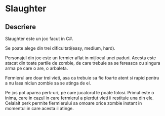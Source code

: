 # Slaughter

## Descriere

Slaughter este un joc facut in C#.

Se poate alege din trei dificultati(easy, medium, hard).

Personajul din joc este un fermier aflat in mijlocul unei paduri. Acesta este atacat din toate partile de zombie, de care trebuie sa se fereasca cu singura arma pe care o are, o arbaleta.

Fermierul are doar trei vieti, asa ca trebuie sa fie foarte atent si rapid pentru a nu lasa niciun zombie sa se atinga de el.

Pe jos pot aparea perk-uri, pe care jucatorul le poate folosi. Primul este o inima, care in cazul in care fermierul a pierdut vieti ii restituie una din ele. Celalalt perk permite fiermierului sa omoare orice zombie instant in momentul in care acesta il atinge.
